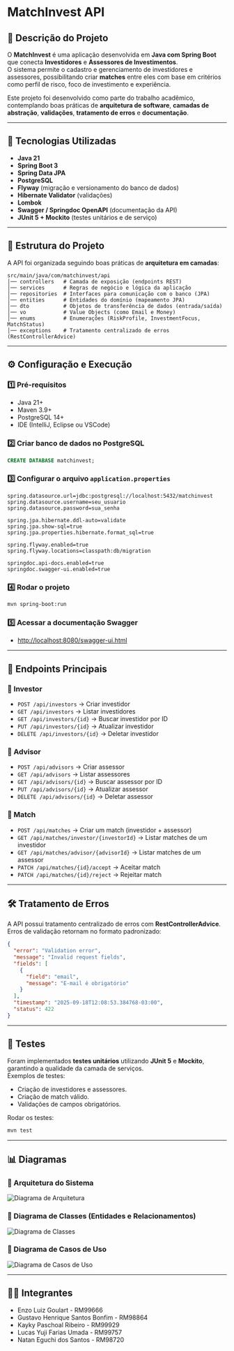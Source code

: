 # MatchInvest API

## 📌 Descrição do Projeto
O **MatchInvest** é uma aplicação desenvolvida em **Java com Spring Boot** que conecta **Investidores** e **Assessores de Investimentos**.  
O sistema permite o cadastro e gerenciamento de investidores e assessores, possibilitando criar **matches** entre eles com base em critérios como perfil de risco, foco de investimento e experiência.  

Este projeto foi desenvolvido como parte do trabalho acadêmico, contemplando boas práticas de **arquitetura de software**, **camadas de abstração**, **validações**, **tratamento de erros** e **documentação**.

---

## 🚀 Tecnologias Utilizadas
- **Java 21**
- **Spring Boot 3**
- **Spring Data JPA**
- **PostgreSQL**
- **Flyway** (migração e versionamento do banco de dados)
- **Hibernate Validator** (validações)
- **Lombok**
- **Swagger / Springdoc OpenAPI** (documentação da API)
- **JUnit 5 + Mockito** (testes unitários e de serviço)

---

## 📂 Estrutura do Projeto
A API foi organizada seguindo boas práticas de **arquitetura em camadas**:

```
src/main/java/com/matchinvest/api
│── controllers   # Camada de exposição (endpoints REST)
│── services      # Regras de negócio e lógica da aplicação
│── repositories  # Interfaces para comunicação com o banco (JPA)
│── entities      # Entidades do domínio (mapeamento JPA)
│── dto           # Objetos de transferência de dados (entrada/saída)
│── vo            # Value Objects (como Email e Money)
│── enums         # Enumerações (RiskProfile, InvestmentFocus, MatchStatus)
│── exceptions    # Tratamento centralizado de erros (RestControllerAdvice)
```

---

## ⚙️ Configuração e Execução

### 1️⃣ Pré-requisitos
- Java 21+
- Maven 3.9+
- PostgreSQL 14+
- IDE (IntelliJ, Eclipse ou VSCode)

### 2️⃣ Criar banco de dados no PostgreSQL
```sql
CREATE DATABASE matchinvest;
```

### 3️⃣ Configurar o arquivo `application.properties`
```properties
spring.datasource.url=jdbc:postgresql://localhost:5432/matchinvest
spring.datasource.username=seu_usuario
spring.datasource.password=sua_senha

spring.jpa.hibernate.ddl-auto=validate
spring.jpa.show-sql=true
spring.jpa.properties.hibernate.format_sql=true

spring.flyway.enabled=true
spring.flyway.locations=classpath:db/migration

springdoc.api-docs.enabled=true
springdoc.swagger-ui.enabled=true
```

### 4️⃣ Rodar o projeto
```bash
mvn spring-boot:run
```

### 5️⃣ Acessar a documentação Swagger
- [http://localhost:8080/swagger-ui.html](http://localhost:8080/swagger-ui.html)

---

## 📌 Endpoints Principais

### 🔹 Investor
- `POST /api/investors` → Criar investidor  
- `GET /api/investors` → Listar investidores  
- `GET /api/investors/{id}` → Buscar investidor por ID  
- `PUT /api/investors/{id}` → Atualizar investidor  
- `DELETE /api/investors/{id}` → Deletar investidor  

### 🔹 Advisor
- `POST /api/advisors` → Criar assessor 
- `GET /api/advisors` → Listar assessores 
- `GET /api/advisors/{id}` → Buscar assessor por ID  
- `PUT /api/advisors/{id}` → Atualizar assessor  
- `DELETE /api/advisors/{id}` → Deletar assessor  

### 🔹 Match
- `POST /api/matches` → Criar um match (investidor + assessor)  
- `GET /api/matches/investor/{investorId}` → Listar matches de um investidor  
- `GET /api/matches/advisor/{advisorId}` → Listar matches de um assessor  
- `PATCH /api/matches/{id}/accept` → Aceitar match  
- `PATCH /api/matches/{id}/reject` → Rejeitar match  

---

## 🛠️ Tratamento de Erros
A API possui tratamento centralizado de erros com **RestControllerAdvice**.  
Erros de validação retornam no formato padronizado:

```json
{
  "error": "Validation error",
  "message": "Invalid request fields",
  "fields": [
    {
      "field": "email",
      "message": "E-mail é obrigatório"
    }
  ],
  "timestamp": "2025-09-18T12:08:53.384768-03:00",
  "status": 422
}
```

---

## 🧪 Testes
Foram implementados **testes unitários** utilizando **JUnit 5** e **Mockito**, garantindo a qualidade da camada de serviços.  
Exemplos de testes:  
- Criação de investidores e assessores.  
- Criação de match válido.  
- Validações de campos obrigatórios.  

Rodar os testes:
```bash
mvn test
```

---

## 📊 Diagramas

### 🔹 Arquitetura do Sistema
![Diagrama de Arquitetura](./assets/arq_diagram.png)

### 🔹 Diagrama de Classes (Entidades e Relacionamentos)
![Diagrama de Classes](./assets/classes_diagram.png)

### 🔹 Diagrama de Casos de Uso
![Diagrama de Casos de Uso](./assets/uc_diagram.png)

---

## 👨‍💻 Integrantes
- Enzo Luiz Goulart - RM99666  
- Gustavo Henrique Santos Bonfim - RM98864  
- Kayky Paschoal Ribeiro - RM99929  
- Lucas Yuji Farias Umada - RM99757  
- Natan Eguchi dos Santos - RM98720  
